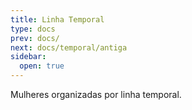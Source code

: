 ```yaml
---
title: Linha Temporal
type: docs
prev: docs/
next: docs/temporal/antiga
sidebar:
  open: true
---
```


Mulheres organizadas por linha temporal.
